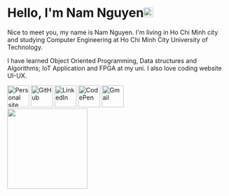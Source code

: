 <!-- ## <div align="center"><img alt="icon" src="https://blush.design/api/download?shareUri=Qi0sYxs0fPehiWMj&c=Skin_0%7Eedb98a&w=800&h=800&fm=png" width=165px></div><div align="center">Hello, I'm Nam Nguyen<img src="https://img.icons8.com/external-tal-revivo-green-tal-revivo/344/external-verified-check-circle-for-approved-valid-content-basic-green-tal-revivo.png" height=23px></div> -->

# <div>Hello, I'm Nam Nguyen<img src="https://img.icons8.com/external-tal-revivo-green-tal-revivo/344/external-verified-check-circle-for-approved-valid-content-basic-green-tal-revivo.png" height=22px></div>

Nice to meet you, my name is Nam Nguyen. I'm living in Ho Chi Minh city and studying Computer Engineering at Ho Chi Minh City University of Technology.

I have learned Object Oriented Programming, Data structures and Algorithms; IoT Application and FPGA at my uni. I also love coding website UI-UX.

<div>
	<a title="Personal site" href="https://nguyend-nam.github.io/"><img alt="Personal site" height=50px src="https://img.icons8.com/external-tal-revivo-green-tal-revivo/344/external-single-male-user-profile-picture-layout-for-online-social-media-dashboard-closeupman-green-tal-revivo.png"></a>
	<a title="GitHub" href="https://github.com/NguyenD-Nam"><img alt="GitHub" height=50px src="https://img.icons8.com/external-tal-revivo-green-tal-revivo/344/external-github-with-cat-logo-an-online-community-for-software-development-logo-green-tal-revivo.png"></a>
	<a title="LinkedIn" href="https://www.linkedin.com/in/nguyend-nam/"><img alt="LinkedIn" height=50px src="https://img.icons8.com/external-tal-revivo-green-tal-revivo/344/external-linkedin-in-logo-used-for-professional-networking-logo-green-tal-revivo.png"></a>
	<a title="CodePen" href="https://codepen.io/nguyend-nam"><img alt="CodePen" height=50px src="https://img.icons8.com/external-tal-revivo-green-tal-revivo/344/external-multi-platform-online-code-editor-and-open-source-learning-service-logo-green-tal-revivo.png"></a>
	<a title="Gmail" href="https://mail.google.com/mail/?view=cm&fs=1&tf=1&to=nguyennamnade22@gmail.com"><img alt="Gmail" height=50px src="https://img.icons8.com/external-tal-revivo-green-tal-revivo/344/external-gmail-is-a-free-email-service-developed-by-google-logo-green-tal-revivo.png"></a></div>
</div>


<div>
	<img src="https://github-readme-stats.vercel.app/api?username=nguyend-nam&show_icons=true&hide_border=true&border_radius=7&icon_color=57cc99&title_color=80ed99&bg_color=22577a&text_color=80ed99" height=183px>
</div>


<!-- <details>
	<summary>Connect With Me</summary>
	<div><a title="Personal site" href="https://nguyend-nam.github.io/"><img alt="Personal site" height=30px src="https://img.shields.io/badge/personal_site-0078D7?style=for-the-badge&logo=Microsoft-edge&logoColor=white"></a><a title="GitHub" href="https://github.com/NguyenD-Nam"><img alt="GitHub" height=30px src="https://img.shields.io/badge/github-%23121011.svg?style=for-the-badge&logo=github&logoColor=white"></a><a title="LinkedIn" href="https://www.linkedin.com/in/nguyend-nam/"><img alt="LinkedIn" height=30px src="https://img.shields.io/badge/linkedin-%230077B5.svg?style=for-the-badge&logo=linkedin&logoColor=white"></a><a title="CodePen" href="https://codepen.io/nguyend-nam"><img alt="CodePen" height=30px src="https://img.shields.io/badge/Codepen-000000?style=for-the-badge&logo=codepen&logoColor=white"></a><a title="Gmail" href="https://mail.google.com/mail/?view=cm&fs=1&tf=1&to=nguyennamnade22@gmail.com"><img alt="Gmail" height=30px src="https://img.shields.io/badge/Gmail-D14836?style=for-the-badge&logo=gmail&logoColor=white"></a></div>
</details> -->

<!-- <br><img src="https://github-readme-stats.vercel.app/api/top-langs/?username=nguyend-nam&layout=compact&langs_count=8&hide_border=true&border_radius=7&icon_color=57cc99&title_color=80ed99&bg_color=22577a&text_color=80ed99" height=158px> -->

<!-- <details>
	<summary>My GitHub Stats</summary>
	<div>
	<img src="https://github-readme-stats.vercel.app/api?username=nguyend-nam&show_icons=true&hide_border=true&border_radius=0&icon_color=fff&title_color=fff&bg_color=a6ddfc&text_color=000" height=188px><br><img src="https://github-readme-stats.vercel.app/api/top-langs/?username=nguyend-nam&layout=compact&langs_count=8&hide_border=true&border_radius=0&icon_color=fff&title_color=fff&bg_color=a6ddfc&text_color=000" height=163px></div>
</details> -->

